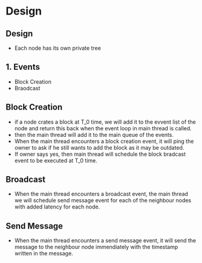 # Design

## Design

- Each node has its own private tree

## 1. Events

- Block Creation
- Braodcast

## Block Creation

- if a node crates a block at T_0 time, we will add it to the evvent list of the node and return this back when the event loop in main thread is called.
- then the main thread will add it to the main queue of the events.
- When the main thread encounters a block creation event, it will ping the owner to ask if he still wants to add the block as it may be outdated.
- If owner says yes, then main thread will schedule the block bradcast event to be executed at T_0 time.


## Broadcast

- When the main thread encounters a broadcast event, the main thread we will schedule send message event for each of the neighbour nodes with added latency for each node.

## Send Message

- When the main thread encounters a send message event, it will send the message to the neighbour node immendiately with the timestamp written in the message.
